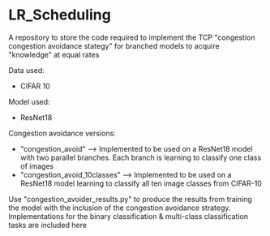 # LR_Scheduling

A repository to store the code required to implement the TCP "congestion congestion avoidance stategy" for branched models to acquire "knowledge" at equal rates

Data used:
- CIFAR 10

Model used:
- ResNet18

Congestion avoidance versions:
- "congestion_avoid" --> Implemented to be used on a ResNet18 model with two parallel branches. Each branch is learning to classify one class of images
- "congestion_avoid_10classes" --> Implemented to be used on a ResNet18 model learning to classify all ten image classes from CIFAR-10

Use "congestion_avoider_results.py" to produce the results from training the model with the inclusion of the congestion avoidance strategy. Implementations for the binary classification & multi-class classification tasks are included here
